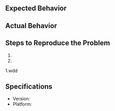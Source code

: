 ## Expected Behavior


## Actual Behavior


## Steps to Reproduce the Problem

1.
1.
1.wdd

## Specifications

- Version:
- Platform:
